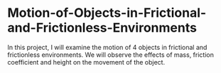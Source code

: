 # Motion-of-Objects-in-Frictional-and-Frictionless-Environments

In this project, I will examine the motion of 4 objects in frictional and frictionless environments. We will observe the effects of mass, friction coefficient and height on the movement of the object.
